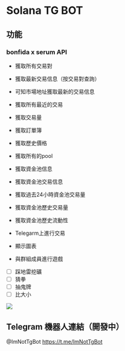 # Solana TG BOT

## 功能
### bonfida x serum API
* 獲取所有交易對
* 獲取最新交易信息（按交易對查詢）
* 可知市場地址獲取最新的交易信息
* 獲取所有最近的交易
* 獲取交易量
* 獲取訂單簿
* 獲取歷史價格
* 獲取所有的pool
* 獲取資金池信息
* 獲取資金池交易信息
* 獲取過去24小時資金池交易量
* 獲取資金池歷史交易量
* 獲取資金池歷史流動性

* Telegarm上進行交易
* 顯示圖表
* 與群組成員進行遊戲

- [ ] 踩地雷挖礦
- [ ] 猜拳
- [ ] 抽鬼牌
- [ ] 比大小

![](https://i.imgur.com/XxN8z6g.png)

## Telegram 機器人連結（開發中）
@ImNotTgBot
https://t.me/ImNotTgBot
